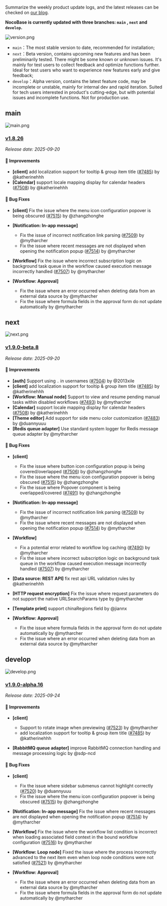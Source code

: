 Summarize the weekly product update logs, and the latest releases can be checked on [our blog](https://www.nocobase.com/en/blog/timeline).

**NocoBase is currently updated with three branches: `main` , `next` and `develop`.**

![version.png](https://static-docs.nocobase.com/ba5f04e27e99c625cb3822da5df07860.png)

* `main`：The most stable version to date, recommended for installation;
* `next`：Beta version, contains upcoming new features and has been preliminarily tested. There might be some known or unknown issues. It's mainly for test users to collect feedback and optimize functions further. Ideal for test users who want to experience new features early and give feedback;
* `develop`：Alpha version, contains the latest feature code, may be incomplete or unstable, mainly for internal dev and rapid iteration. Suited for tech users interested in product's cutting-edge, but with potential issues and incomplete functions. Not for production use.

## main

![main.png](https://static-docs.nocobase.com/47a3c71734c1d0f908b51f9ebd53c0ac.png)

### [v1.8.26](https://www.nocobase.com/en/blog/v1.8.26)

*Release date: 2025-09-20*

#### 🚀 Improvements

- **[client]** add localization support for tooltip & group item title ([#7485](https://github.com/nocobase/nocobase/pull/7485)) by @katherinehhh
- **[Calendar]** support locale mapping display for calendar headers ([#7508](https://github.com/nocobase/nocobase/pull/7508)) by @katherinehhh

#### 🐛 Bug Fixes

- **[client]** Fix the issue where the menu icon configuration popover is being obscured ([#7515](https://github.com/nocobase/nocobase/pull/7515)) by @zhangzhonghe
- **[Notification: In-app message]**

  - Fix the issue of incorrect notification link parsing ([#7509](https://github.com/nocobase/nocobase/pull/7509)) by @mytharcher
  - Fix the issue where recent messages are not displayed when opening the notification popup ([#7514](https://github.com/nocobase/nocobase/pull/7514)) by @mytharcher
- **[Workflow]** Fix the issue where incorrect subscription logic on background task queue in the workflow caused execution message incorrectly handled ([#7507](https://github.com/nocobase/nocobase/pull/7507)) by @mytharcher
- **[Workflow: Approval]**

  - Fix the issue where an error occurred when deleting data from an external data source by @mytharcher
  - Fix the issue where formula fields in the approval form do not update automatically by @mytharcher

## next

![next.png](https://static-docs.nocobase.com/8ed17a0f08cc585018f6de6c8b13947d.png)

### [v1.9.0-beta.8](https://www.nocobase.com/en/blog/v1.9.0-beta.8)

*Release date: 2025-09-20*

#### 🚀 Improvements

- **[auth]** Support using `.` in usernames ([#7504](https://github.com/nocobase/nocobase/pull/7504)) by @2013xile
- **[client]** add localization support for tooltip & group item title ([#7485](https://github.com/nocobase/nocobase/pull/7485)) by @katherinehhh
- **[Workflow: Manual node]** Support to view and resume pending manual tasks within disabled workflows ([#7493](https://github.com/nocobase/nocobase/pull/7493)) by @mytharcher
- **[Calendar]** support locale mapping display for calendar headers ([#7508](https://github.com/nocobase/nocobase/pull/7508)) by @katherinehhh
- **[Theme editor]** Add support for side menu color customization ([#7483](https://github.com/nocobase/nocobase/pull/7483)) by @duannyuuu
- **[Redis queue adapter]** Use standard system logger for Redis message queue adapter by @mytharcher

#### 🐛 Bug Fixes

- **[client]**

  - Fix the issue where button icon configuration popup is being covered/overlapped ([#7506](https://github.com/nocobase/nocobase/pull/7506)) by @zhangzhonghe
  - Fix the issue where the menu icon configuration popover is being obscured ([#7515](https://github.com/nocobase/nocobase/pull/7515)) by @zhangzhonghe
  - Fix the issue where Popover component is being overlapped/covered ([#7491](https://github.com/nocobase/nocobase/pull/7491)) by @zhangzhonghe
- **[Notification: In-app message]**

  - Fix the issue of incorrect notification link parsing ([#7509](https://github.com/nocobase/nocobase/pull/7509)) by @mytharcher
  - Fix the issue where recent messages are not displayed when opening the notification popup ([#7514](https://github.com/nocobase/nocobase/pull/7514)) by @mytharcher
- **[Workflow]**

  - Fix a potential error related to workflow log caching ([#7490](https://github.com/nocobase/nocobase/pull/7490)) by @mytharcher
  - Fix the issue where incorrect subscription logic on background task queue in the workflow caused execution message incorrectly handled ([#7507](https://github.com/nocobase/nocobase/pull/7507)) by @mytharcher
- **[Data source: REST API]** fix rest api URL validation rules by @katherinehhh
- **[HTTP request encryption]** Fix the issue where request parameters do not support the native URLSearchParams type by @mytharcher
- **[Template print]** support chinaRegions field by @jiannx
- **[Workflow: Approval]**

  - Fix the issue where formula fields in the approval form do not update automatically by @mytharcher
  - Fix the issue where an error occurred when deleting data from an external data source by @mytharcher

## develop

![develop.png](https://static-docs.nocobase.com/7fcdd9456a17286d8a439eee52bcb8d2.png)

### [v1.9.0-alpha.16](https://www.nocobase.com/en/blog/v1.9.0-alpha.16)

*Release date: 2025-09-24*

#### 🚀 Improvements

- **[client]**

  - Support to rotate image when previewing ([#7523](https://github.com/nocobase/nocobase/pull/7523)) by @mytharcher
  - add localization support for tooltip & group item title ([#7485](https://github.com/nocobase/nocobase/pull/7485)) by @katherinehhh
- **[RabbitMQ queue adapter]** improve RabbitMQ connection handling and message processing logic by @sdp-ncd

#### 🐛 Bug Fixes

- **[client]**

  - Fix the issue where sidebar submenus cannot highlight correctly ([#7520](https://github.com/nocobase/nocobase/pull/7520)) by @duannyuuu
  - Fix the issue where the menu icon configuration popover is being obscured ([#7515](https://github.com/nocobase/nocobase/pull/7515)) by @zhangzhonghe
- **[Notification: In-app message]** Fix the issue where recent messages are not displayed when opening the notification popup ([#7514](https://github.com/nocobase/nocobase/pull/7514)) by @mytharcher
- **[Workflow]** Fix the issue where the workflow list condition is incorrect when loading associated field context in the bound workflow configuration ([#7516](https://github.com/nocobase/nocobase/pull/7516)) by @mytharcher
- **[Workflow: Loop node]** Fixed the issue where the process incorrectly advanced to the next item even when loop node conditions were not satisfied ([#7521](https://github.com/nocobase/nocobase/pull/7521)) by @mytharcher
- **[Workflow: Approval]**

  - Fix the issue where an error occurred when deleting data from an external data source by @mytharcher
  - Fix the issue where formula fields in the approval form do not update automatically by @mytharcher
